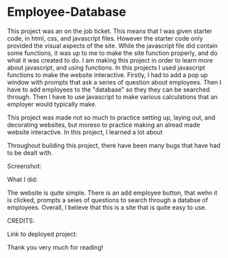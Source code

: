# Employee-Database

This project was an on the job ticket. This means that I was given starter code, in html, css, and javascript files. However the starter code only provided the visual aspects of the site. While the javascript file did contain some functions, it was up to me to make the site function properly, and do what it was created to do. I am making this project in order to learn more about javascript, and using functions. In this projects I used javascript functions to make the website interactive. Firstly, I had to add a pop up window with prompts that ask a series of question about employees. Then I have to add employees to the "database" so they they can be searched through. Then I have to use javascript to make various calculations that an employer would typically make.

This project was made not so much to practice setting up, laying out, and decorating websites, but moreso to practice making an alread made website interactive. In this project, I learned a lot about 

Throughout building this project, there have been many bugs that have had to be dealt with. 

Screenshot: 

What I did:

The website is quite simple. There is an add employee button, that wehn it is clicked, prompts a seies of questions to search through a databse of employees. Overall, I believe that this is a site that is quite easy to use.

CREDITS: 

Link to deployed project: 

Thank you very much for reading!
